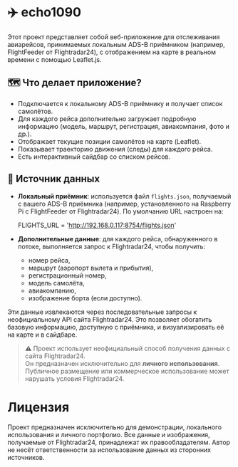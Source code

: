 # ✈️ echo1090

Этот проект представляет собой веб-приложение для отслеживания авиарейсов, принимаемых локальным ADS-B приёмником (например, FlightFeeder от Flightradar24), с отображением на карте в реальном времени с помощью Leaflet.js.

## 🗺️ Что делает приложение?

- Подключается к локальному ADS-B приёмнику и получает список самолётов.
- Для каждого рейса дополнительно загружает подробную информацию (модель, маршрут, регистрация, авиакомпания, фото и др.).
- Отображает текущие позиции самолётов на карте (Leaflet).
- Показывает траекторию движения (следы) для каждого рейса.
- Есть интерактивный сайдбар со списком рейсов.

## 📡 Источник данных

- **Локальный приёмник**: используется файл `flights.json`, получаемый с вашего ADS-B приёмника (например, установленного на Raspberry Pi с FlightFeeder от Flightradar24). По умолчанию URL настроен на:

  FLIGHTS_URL = 'http://192.168.0.117:8754/flights.json'

- **Дополнительные данные**: для каждого рейса, обнаруженного в потоке, выполняется запрос к Flightradar24, чтобы получить:
  - номер рейса,
  - маршрут (аэропорт вылета и прибытия),
  - регистрационный номер,
  - модель самолёта,
  - авиакомпанию,
  - изображение борта (если доступно).

Эти данные извлекаются через последовательные запросы к неофициальному API сайта Flightradar24. Это позволяет обогатить базовую информацию, доступную с приёмника, и визуализировать её на карте и в сайдбаре.

> ⚠️ Проект использует неофициальный способ получения данных с сайта Flightradar24.  
> Он предназначен исключительно для **личного использования**.  
> Публичное размещение или коммерческое использование может нарушать условия Flightradar24.

# Лицензия
Проект предназначен исключительно для демонстрации, локального использования и личного портфолио. Все данные и изображения, получаемые от Flightradar24, принадлежат их правообладателям. Автор не несёт ответственности за использование данных из сторонних источников.


